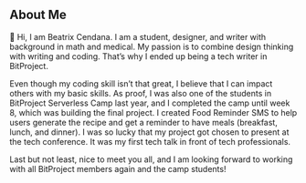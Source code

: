 ## About Me
<aside>
💙 Hi, I am Beatrix Cendana. I am a student, designer, and writer with background in math and medical. My passion is to combine design thinking with writing and coding. That’s why I ended up being a tech writer in BitProject. 

Even though my coding skill isn’t that great, I believe that I can impact others with my basic skills. As proof, I was also one of the students in BitProject Serverless Camp last year, and I completed the camp until week 8, which was building the final project. I created Food Reminder SMS to help users generate the recipe and get a reminder to have meals (breakfast, lunch, and dinner). I was so lucky that my project got chosen to present at the tech conference. It was my first tech talk in front of tech professionals.

Last but not least, nice to meet you all, and I am looking forward to working with all BitProject members again and the camp students!

</aside>
